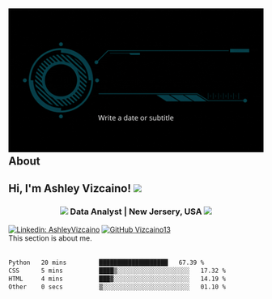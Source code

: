 
## ![#f03c15](https://github.com/Vizcaino13/Vizcaino13/blob/77768d2c63591d44a0d6e384fba867a75ba934e1/Title%20Page%20(1).gif) About
<h2> Hi, I'm Ashley Vizcaino! <img src="https://media2.giphy.com/media/fxLFhxNQFqfFXHVsOZ/giphy.gif?cid=ecf05e47hbi03b89mmorgd11mo5g0f6aq1l1chnc15hjhmqu&rid=giphy.gif&ct=s" width="50"></h2>
<div align="middle">
<h3><img src="https://media2.giphy.com/media/S8TzUKzRPjepzJx37U/giphy.gif?cid=ecf05e474ymun24zvvb5n1u6ix5al44419bgnw3t198kp2ag&rid=giphy.gif&ct=s" width="100">  Data Analyst |  New Jersery, USA <img src="https://media4.giphy.com/media/EFs7JAhtmlHLUZqESb/giphy.gif?cid=ecf05e47hf9tth372qsvczx8i606ij45h8qzvxlkfn0rgw69&rid=giphy.gif&ct=s" width="60" bottom="60"></h3>
</div>


[![Linkedin: AshleyVizcaino](https://img.shields.io/badge/-AshleyVizcaino-blue?style=flat-square&logo=Linkedin&logoColor=white&link=https://www.linkedin.com/in/ashley-vizcaino-a2197611b/)](https://www.linkedin.com/in/ashley-vizcaino-a2197611b/)
[![GitHub Vizcaino13](https://img.shields.io/github/followers/Vizcaino13?label=follow&style=social)](https://github.com/Vizcaino13)
<br>
 This section is about me.  
<br>


```text
Python   20 mins         ███████████████████   67.39 %
CSS      5 mins          ████▒░░░░░░░░░░░░░░░░░░░░   17.32 %
HTML     4 mins          ███▓░░░░░░░░░░░░░░░░░░░░░   14.19 %
Other    0 secs          ▒░░░░░░░░░░░░░░░░░░░░░░░░   01.10 %
```

